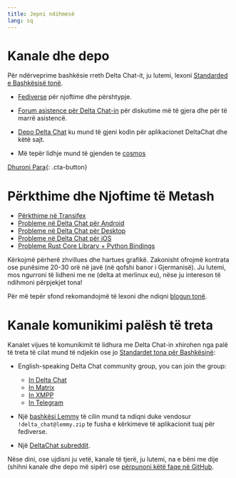 ```yaml
---
title: Jepni ndihmesë
lang: sq
---
```


# Kanale dhe depo

Për ndërveprime bashkësie rreth Delta Chat-it, ju lutemi, lexoni [Standarded e Bashkësisë tonë](community-standards).

- [Fediverse](https://chaos.social/web/@delta) për njoftime dhe përshtypje.

- [Forum asistence për Delta Chat-in](https://support.delta.chat) për
  diskutime më të gjera dhe për të marrë asistencë.

- [Depo Delta Chat](https://github.com/deltachat/) ku mund
  të gjeni kodin për aplikacionet DeltaChat dhe këtë sajt.

- Më tepër lidhje mund të gjenden te [cosmos](https://cosmos.delta.chat)

[Dhuroni Para](donate){: .cta-button}

# Përkthime dhe Njoftime të Metash

- [Përkthime në Transifex](https://www.transifex.com/delta-chat/public/)
- [Probleme në Delta Chat për Android](https://github.com/deltachat/deltachat-android/issues)
- [Probleme në Delta Chat për Desktop](https://github.com/deltachat/deltachat-desktop/issues)
- [Probleme në Delta Chat për iOS](https://github.com/deltachat/deltachat-ios/issues)
- [Probleme Rust Core Library + Python Bindings](https://github.com/deltachat/deltachat-core-rust/issues)

Kërkojmë përherë zhvillues dhe hartues grafikë.
Zakonisht ofrojmë kontrata ose punësime 20-30 orë në javë (në qofshi banor i Gjermanisë).
Ju lutemi, mos ngurroni të lidheni me ne (delta at merlinux eu),
nëse ju intereson të ndihmoni përpjekjet tona!

Për më tepër sfond rekomandojmë të lexoni dhe ndiqni [blogun tonë](https://delta.chat/en/blog).


# Kanale komunikimi palësh të treta

Kanalet vijues të komunikimit të lidhura me Delta Chat-in xhirohen nga palë të treta
të cilat mund të ndjekin ose jo [Standardet tona për Bashkësinë](community-standards): 

- English-speaking Delta Chat community group, you can join the group:
  * [In Delta Chat](https://i.delta.chat/#6CBFF8FFD505C0FDEA20A66674F2916EA8FBEE99&a=invitebot%40nine.testrun.org&g=DC%20Community&x=y6dS91dlLLi&i=0bzEm4zAacX&s=GQQlKuqD-zH)
  * [In Matrix](https://matrix.to/#/#Delta.Chat:matrix.org)
  * [In XMPP](xmpp:deltachat-en@chat.disroot.org?join)
  * [In Telegram](https://t.me/deltachat_community)

- Një [bashkësi Lemmy](https://lemmy.zip/c/delta_chat)
  të cilin mund ta ndiqni duke vendosur `!delta_chat@lemmy.zip` 
te fusha e kërkimeve të aplikacionit tuaj për fediverse.

- Një [DeltaChat subreddit](https://old.reddit.com/r/DeltaChat/).

Nëse dini, ose ujdisni ju vetë, kanale të tjerë,
ju lutemi, na e bëni me dije (shihni kanale dhe depo më sipër)
ose [përpunoni këtë faqe në GitHub](https://github.com/deltachat/deltachat-pages/edit/master/en/contribute.md).
